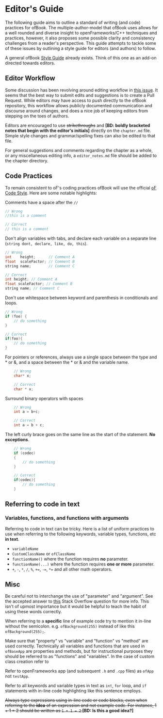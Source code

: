 # Editor's Guide

The following guide aims to outline a standard of writing (and code) practices for ofBook. The multiple-author-model that ofBook uses allows for a well rounded and diverse insight to openFrameworks/C++ techniques and practices, however, it also proposes some possible clarity and consistency challenges from a reader's perspective. This guide attempts to tackle some of these issues by outlining a style guide for editors (and authors) to follow.

A general ofBook [Style Guide](StyleGuide.md) already exists. Think of this one as an add-on directed towards editors.

## Editor Workflow

Some discussion has been revolving around editing workflow in [this issue](https://github.com/openframeworks/ofBook/issues/27). It seems that the best way to submit edits and suggestions is to create a Pull Request. While editors may have access to push directly to the ofBook repository, this workflow allows publicly documented communication and discourse around changes, and does a nice job of keeping editors from stepping on the toes of authors.

Editors are encouraged to use ~~strikethroughs~~ and **[BD: boldly bracketed notes that begin with the editor's initials]** directly on the `chapter.md` file. Simple style changes and grammar/spelling fixes can also be edited to that file.

For general suggestions and comments regarding the chapter as a whole, or any miscellaneous editing info, a `editor_notes.md` file should be added to the chapter directory.

## Code Practices
To remain consistent to oF's coding practices ofBook will use the official [oF Code Style](https://github.com/openframeworks/openFrameworks/wiki/oF-code-style). Here are some notable highlights:

Comments have a space after the `//`
```cpp
// Wrong
//this is a comment

// Correct
// this is a comment
```

Don't align variables with tabs, and declare each variable on a separate line (`string dont, declare, like, do, this`).

```cpp
// Wrong
int    height;      // Comment A
float  scaleFactor; // Comment B
string name;        // Comment C

// Correct
int height; // Comment A
float scaleFactor; // Comment B
string name; // Comment C
```

Don't use whitespace between keyword and parenthesis in conditionals and loops.

```cpp
// Wrong
if (foo) {
    // do something
}

// Correct
if(foo){
    // do something
}
```

For pointers or references, always use a single space between the type and * or &, and a space between the * or & and the variable name.

```cpp
	// Wrong
	char* x;

	// Correct
	char * x;
```

Surround binary operators with spaces

```cpp
	// Wrong
	int a = b+c;

	// Correct
	int a = b + c;
```

The left curly brace goes on the same line as the start of the statement. **No exceptions**.

```cpp
	// Wrong
	if (codec)
	{
	    // do something
	}

	// Correct
	if(codec){
	    // do something
	}
```


## Referring to code in text

### Variables, functions, and functions with arguments
Referring to code in text can be tricky. Here is a list of uniform practices to use when referring to the following keywords, variable types, functions, etc __in text__.

- `variableName`
- `CustomClassName` or `ofClassName`
- `functionName()` where the function requires __no__ parameter.
- `functionName(...)` where the function requires __one or more__ parameter.
- `+`, `-`, `*`, `/`, `%`, `+=`, `-=`, `*=` and all other math operators.

## Misc
Be careful not to interchange the use of "parameter" and "argument". See the accepted answer to [this](http://stackoverflow.com/questions/1788923/parameter-vs-argument) Stack Overflow question for more info. This isn't of upmost importance but it would be helpful to teach the habit of using these words correctly.

When referring to a __specific__ line of example code try to mention it in-line without the semicolon. e.g. `ofBackground(255)` instead of like this `ofBackground(255);`.

Make sure that "property" vs "variable" and "function" vs "method" are used correctly. Technically all variables and functions that are used in `ofBaseApp` are properties and methods, but for instructional purposes they should be referred to as "functions" and "variables". In the case of custom class creation refer to

Refer to openFrameworks app (and subsequent `.h` and `.cpp` files) as `ofApp` not `testApp`.

Refer to all keywords and variable types in text as `int`, `for` loop, and `if` statements with in-line code highlighting like this sentence employs.

~~Always type expressions using in-line code or code blocks, even when referring to the __idea__ of an expression and not example code. For instance, 1 + 1 = 2 should be written as `1 + 1 = 2`.~~**[BD: Is this a good idea?]**
